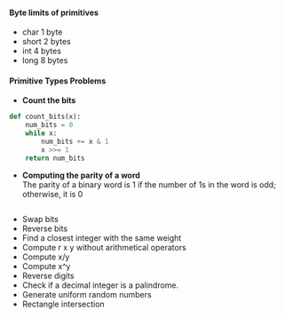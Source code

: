 #### Byte limits of primitives
- char	1 byte
- short	2 bytes
- int	4 bytes
- long	8 bytes

#### Primitive Types Problems
 - **Count the bits**
```python
def count_bits(x):
    num_bits = 0
    while x:
        num_bits += x & 1
        x >>= 1
    return num_bits
```
 - **Computing the parity of a word** <br/>
 The parity of a binary word is 1 if the number of 1s in the word is odd; otherwise, it is 0
 ```python

```
 - Swap bits
 - Reverse bits
 - Find a closest integer with the same weight 
 - Compute r x y without arithmetical operators 
 - Compute x/y 
 - Compute x^y
 - Reverse digits
 - Check if a decimal integer is a palindrome.
 - Generate uniform random numbers 
 - Rectangle intersection